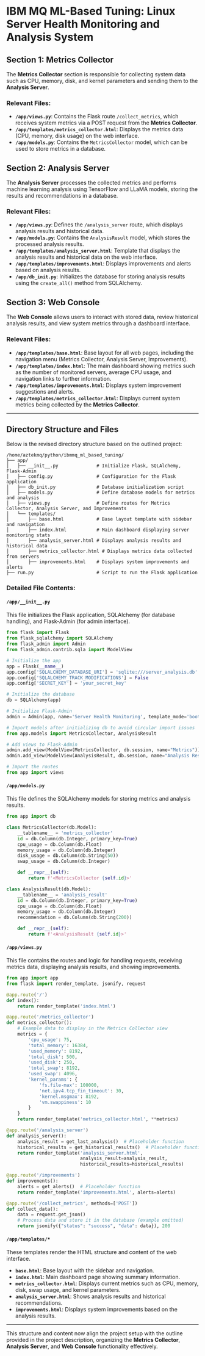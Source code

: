 # **IBM MQ ML-Based Tuning: Linux Server Health Monitoring and Analysis System**

## Section 1: Metrics Collector

The **Metrics Collector** section is responsible for collecting system data such as CPU, memory, disk, and kernel parameters and sending them to the **Analysis Server**.

### Relevant Files:
- **`/app/views.py`**: Contains the Flask route `/collect_metrics`, which receives system metrics via a POST request from the **Metrics Collector**.
- **`/app/templates/metrics_collector.html`**: Displays the metrics data (CPU, memory, disk usage) on the web interface.
- **`/app/models.py`**: Contains the `MetricsCollector` model, which can be used to store metrics in a database.

## Section 2: Analysis Server

The **Analysis Server** processes the collected metrics and performs machine learning analysis using TensorFlow and LLaMA models, storing the results and recommendations in a database.

### Relevant Files:
- **`/app/views.py`**: Defines the `/analysis_server` route, which displays analysis results and historical data.
- **`/app/models.py`**: Contains the `AnalysisResult` model, which stores the processed analysis results.
- **`/app/templates/analysis_server.html`**: Template that displays the analysis results and historical data on the web interface.
- **`/app/templates/improvements.html`**: Displays improvements and alerts based on analysis results.
- **`/app/db_init.py`**: Initializes the database for storing analysis results using the `create_all()` method from SQLAlchemy.

## Section 3: Web Console

The **Web Console** allows users to interact with stored data, review historical analysis results, and view system metrics through a dashboard interface.

### Relevant Files:
- **`/app/templates/base.html`**: Base layout for all web pages, including the navigation menu (Metrics Collector, Analysis Server, Improvements).
- **`/app/templates/index.html`**: The main dashboard showing metrics such as the number of monitored servers, average CPU usage, and navigation links to further information.
- **`/app/templates/improvements.html`**: Displays system improvement suggestions and alerts.
- **`/app/templates/metrics_collector.html`**: Displays current system metrics being collected by the **Metrics Collector**.

---

## Directory Structure and Files

Below is the revised directory structure based on the outlined project:

```
/home/aztekmq/python/ibmmq_ml_based_tuning/
├── app/
│   ├── __init__.py              # Initialize Flask, SQLAlchemy, Flask-Admin
│   ├── config.py                # Configuration for the Flask application
│   ├── db_init.py               # Database initialization script
│   ├── models.py                # Define database models for metrics and analysis
│   ├── views.py                 # Define routes for Metrics Collector, Analysis Server, and Improvements
│   └── templates/
│       ├── base.html            # Base layout template with sidebar and navigation
│       ├── index.html           # Main dashboard displaying server monitoring stats
│       ├── analysis_server.html # Displays analysis results and historical data
│       ├── metrics_collector.html # Displays metrics data collected from servers
│       ├── improvements.html    # Displays system improvements and alerts
├── run.py                       # Script to run the Flask application
```

### Detailed File Contents:

#### `/app/__init__.py`

This file initializes the Flask application, SQLAlchemy (for database handling), and Flask-Admin (for admin interface).

```python
from flask import Flask
from flask_sqlalchemy import SQLAlchemy
from flask_admin import Admin
from flask_admin.contrib.sqla import ModelView

# Initialize the app
app = Flask(__name__)
app.config['SQLALCHEMY_DATABASE_URI'] = 'sqlite:///server_analysis.db'
app.config['SQLALCHEMY_TRACK_MODIFICATIONS'] = False
app.config['SECRET_KEY'] = 'your_secret_key'

# Initialize the database
db = SQLAlchemy(app)

# Initialize Flask-Admin
admin = Admin(app, name='Server Health Monitoring', template_mode='bootstrap3')

# Import models after initializing db to avoid circular import issues
from app.models import MetricsCollector, AnalysisResult

# Add views to Flask-Admin
admin.add_view(ModelView(MetricsCollector, db.session, name="Metrics"))
admin.add_view(ModelView(AnalysisResult, db.session, name="Analysis Results"))

# Import the routes
from app import views
```

#### `/app/models.py`

This file defines the SQLAlchemy models for storing metrics and analysis results.

```python
from app import db

class MetricsCollector(db.Model):
    __tablename__ = 'metrics_collector'
    id = db.Column(db.Integer, primary_key=True)
    cpu_usage = db.Column(db.Float)
    memory_usage = db.Column(db.Integer)
    disk_usage = db.Column(db.String(50))
    swap_usage = db.Column(db.Integer)

    def __repr__(self):
        return f'<MetricsCollector {self.id}>'

class AnalysisResult(db.Model):
    __tablename__ = 'analysis_result'
    id = db.Column(db.Integer, primary_key=True)
    cpu_usage = db.Column(db.Float)
    memory_usage = db.Column(db.Integer)
    recommendation = db.Column(db.String(200))

    def __repr__(self):
        return f'<AnalysisResult {self.id}>'
```

#### `/app/views.py`

This file contains the routes and logic for handling requests, receiving metrics data, displaying analysis results, and showing improvements.

```python
from app import app
from flask import render_template, jsonify, request

@app.route('/')
def index():
    return render_template('index.html')

@app.route('/metrics_collector')
def metrics_collector():
    # Example data to display in the Metrics Collector view
    metrics = {
        'cpu_usage': 75,
        'total_memory': 16384,
        'used_memory': 8192,
        'total_disk': 500,
        'used_disk': 250,
        'total_swap': 8192,
        'used_swap': 4096,
        'kernel_params': {
            'fs.file-max': 100000,
            'net.ipv4.tcp_fin_timeout': 30,
            'kernel.msgmax': 8192,
            'vm.swappiness': 10
        }
    }
    return render_template('metrics_collector.html', **metrics)

@app.route('/analysis_server')
def analysis_server():
    analysis_result = get_last_analysis()  # Placeholder function
    historical_results = get_historical_results()  # Placeholder function
    return render_template('analysis_server.html',
                           analysis_result=analysis_result,
                           historical_results=historical_results)

@app.route('/improvements')
def improvements():
    alerts = get_alerts()  # Placeholder function
    return render_template('improvements.html', alerts=alerts)

@app.route('/collect_metrics', methods=['POST'])
def collect_data():
    data = request.get_json()
    # Process data and store it in the database (example omitted)
    return jsonify({"status": "success", "data": data}), 200
```

#### `/app/templates/*`

These templates render the HTML structure and content of the web interface.

- **`base.html`**: Base layout with the sidebar and navigation.
- **`index.html`**: Main dashboard page showing summary information.
- **`metrics_collector.html`**: Displays current metrics such as CPU, memory, disk, swap usage, and kernel parameters.
- **`analysis_server.html`**: Shows analysis results and historical recommendations.
- **`improvements.html`**: Displays system improvements based on the analysis results.

---

This structure and content now align the project setup with the outline provided in the project description, organizing the **Metrics Collector**, **Analysis Server**, and **Web Console** functionality effectively.
